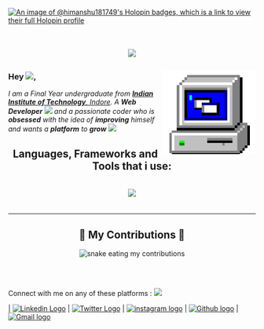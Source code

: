 <!-- <img src="C:\Users\bhagalpur\Downloads\github.png">
<h1 align="center">Hi 👋, I'm Himanshu Gupta</h1>
<h3 align="center">A passionate Frontend developer from India</h3>

<img align="center" alt="comding" width="1200" src="https://github.blog/wp-content/uploads/2020/12/102393310-07478b80-3f8d-11eb-84eb-392d555ebd29.png?resize=1200%2C630">


<p align="left"> <a href="https://twitter.com/himanshu4030" target="blank"><img src="https://img.shields.io/twitter/follow/himanshu4030?logo=twitter&style=for-the-badge" alt="himanshu4030" /></a> </p>

- 🔭 I’m currently working on **Ticket Booking Website**

- 🌱 I’m currently learning **React , Nodejs**

- 💬 Ask me about **CP, DSA**

- 📫 How to reach me **https://www.linkedin.com/in/himanshu-gupta-4a5942201/**

<h3 align="left">Connect with me:</h3>
<p align="left">
<a href="https://twitter.com/himanshu4030" target="blank"><img align="center" src="https://raw.githubusercontent.com/rahuldkjain/github-profile-readme-generator/master/src/images/icons/Social/twitter.svg" alt="himanshu4030" height="30" width="40" /></a>
<a href="https://codesandbox.com/himanshu181749" target="blank"><img align="center" src="https://raw.githubusercontent.com/rahuldkjain/github-profile-readme-generator/master/src/images/icons/Social/codesandbox.svg" alt="himanshu181749" height="30" width="40" /></a>
</p>

<h3 align="left">Languages and Tools:</h3>
<p align="left"> <a href="https://getbootstrap.com" target="_blank" rel="noreferrer"> <img src="https://raw.githubusercontent.com/devicons/devicon/master/icons/bootstrap/bootstrap-plain-wordmark.svg" alt="bootstrap" width="40" height="40"/> </a> <a href="https://www.w3schools.com/cpp/" target="_blank" rel="noreferrer"> <img src="https://raw.githubusercontent.com/devicons/devicon/master/icons/cplusplus/cplusplus-original.svg" alt="cplusplus" width="40" height="40"/> </a> <a href="https://www.w3schools.com/css/" target="_blank" rel="noreferrer"> <img src="https://raw.githubusercontent.com/devicons/devicon/master/icons/css3/css3-original-wordmark.svg" alt="css3" width="40" height="40"/> </a> <a href="https://www.figma.com/" target="_blank" rel="noreferrer"> <img src="https://www.vectorlogo.zone/logos/figma/figma-icon.svg" alt="figma" width="40" height="40"/> </a> <a href="https://www.w3.org/html/" target="_blank" rel="noreferrer"> <img src="https://raw.githubusercontent.com/devicons/devicon/master/icons/html5/html5-original-wordmark.svg" alt="html5" width="40" height="40"/> </a> <a href="https://www.adobe.com/in/products/illustrator.html" target="_blank" rel="noreferrer"> <img src="https://www.vectorlogo.zone/logos/adobe_illustrator/adobe_illustrator-icon.svg" alt="illustrator" width="40" height="40"/> </a> <a href="https://developer.mozilla.org/en-US/docs/Web/JavaScript" target="_blank" rel="noreferrer"> <img src="https://raw.githubusercontent.com/devicons/devicon/master/icons/javascript/javascript-original.svg" alt="javascript" width="40" height="40"/> </a> <a href="https://www.mathworks.com/" target="_blank" rel="noreferrer"> <img src="https://upload.wikimedia.org/wikipedia/commons/2/21/Matlab_Logo.png" alt="matlab" width="40" height="40"/> </a> <a href="https://www.mongodb.com/" target="_blank" rel="noreferrer"> <img src="https://raw.githubusercontent.com/devicons/devicon/master/icons/mongodb/mongodb-original-wordmark.svg" alt="mongodb" width="40" height="40"/> </a> <a href="https://www.mysql.com/" target="_blank" rel="noreferrer"> <img src="https://raw.githubusercontent.com/devicons/devicon/master/icons/mysql/mysql-original-wordmark.svg" alt="mysql" width="40" height="40"/> </a> <a href="https://nodejs.org" target="_blank" rel="noreferrer"> <img src="https://raw.githubusercontent.com/devicons/devicon/master/icons/nodejs/nodejs-original-wordmark.svg" alt="nodejs" width="40" height="40"/> </a> <a href="https://www.photoshop.com/en" target="_blank" rel="noreferrer"> <img src="https://raw.githubusercontent.com/devicons/devicon/master/icons/photoshop/photoshop-line.svg" alt="photoshop" width="40" height="40"/> </a> <a href="https://reactjs.org/" target="_blank" rel="noreferrer"> <img src="https://raw.githubusercontent.com/devicons/devicon/master/icons/react/react-original-wordmark.svg" alt="react" width="40" height="40"/> </a> </p>

<p><img align="center" src="https://github-readme-stats.vercel.app/api/top-langs?username=himanshu181749&show_icons=true&locale=en&layout=compact" alt="himanshu181749" /></p>

<p><img align="center" src="https://github-readme-streak-stats.herokuapp.com/?user=himanshu181749&" alt="himanshu181749" /></p>
 -->
 
 
 
 
 
 
 
<!--# 💻 Tech Stack:
![C++](https://img.shields.io/badge/c++-%2300599C.svg?style=plastic&logo=c%2B%2B&logoColor=white) ![CSS3](https://img.shields.io/badge/css3-%231572B6.svg?style=plastic&logo=css3&logoColor=white) ![HTML5](https://img.shields.io/badge/html5-%23E34F26.svg?style=plastic&logo=html5&logoColor=white) ![Java](https://img.shields.io/badge/java-%23ED8B00.svg?style=plastic&logo=java&logoColor=white) ![JavaScript](https://img.shields.io/badge/javascript-%23323330.svg?style=plastic&logo=javascript&logoColor=%23F7DF1E) ![Bootstrap](https://img.shields.io/badge/bootstrap-%23563D7C.svg?style=plastic&logo=bootstrap&logoColor=white) ![NodeJS](https://img.shields.io/badge/node.js-6DA55F?style=plastic&logo=node.js&logoColor=white) ![React](https://img.shields.io/badge/react-%2320232a.svg?style=plastic&logo=react&logoColor=%2361DAFB) ![TailwindCSS](https://img.shields.io/badge/tailwindcss-%2338B2AC.svg?style=plastic&logo=tailwind-css&logoColor=white) ![MongoDB](https://img.shields.io/badge/MongoDB-%234ea94b.svg?style=plastic&logo=mongodb&logoColor=white) ![MySQL](https://img.shields.io/badge/mysql-%2300f.svg?style=plastic&logo=mysql&logoColor=white) ![Adobe Photoshop](https://img.shields.io/badge/adobephotoshop-%2331A8FF.svg?style=plastic&logo=adobephotoshop&logoColor=white) ![Adobe Premiere Pro](https://img.shields.io/badge/Adobe%20Premiere%20Pro-9999FF.svg?style=plastic&logo=Adobe%20Premiere%20Pro&logoColor=white) ![Adobe Illustrator](https://img.shields.io/badge/adobeillustrator-%23FF9A00.svg?style=plastic&logo=adobeillustrator&logoColor=white) 	![Figma](https://img.shields.io/badge/figma-%23F24E1E.svg?style=plastic&logo=figma&logoColor=white) ![Canva](https://img.shields.io/badge/Canva-%2300C4CC.svg?style=plastic&logo=Canva&logoColor=white) ![Notion](https://img.shields.io/badge/Notion-%23000000.svg?style=plastic&logo=notion&logoColor=white) ![Portfolio](https://img.shields.io/badge/Portfolio-%23000000.svg?style=plastic&logo=firefox&logoColor=#FF7139)
# 📊 GitHub Stats:
![](https://github-readme-stats.vercel.app/api?username=himanshu181749&theme=radical&hide_border=false&include_all_commits=true&count_private=false)<br/>
![](https://github-readme-streak-stats.herokuapp.com/?user=himanshu181749&theme=radical&hide_border=false)<br/>
![](https://github-readme-stats.vercel.app/api/top-langs/?username=himanshu181749&theme=radical&hide_border=false&include_all_commits=true&count_private=false&layout=compact)

## 🏆 GitHub Trophies
![](https://github-profile-trophy.vercel.app/?username=himanshu181749&theme=radical&no-frame=true&no-bg=true&margin-w=4)

### ✍️ Random Dev Quote
![](https://quotes-github-readme.vercel.app/api?type=vetical&theme=radical)

### 🔝 Top Contributed Repo
![](https://github-contributor-stats.vercel.app/api?username=himanshu181749&limit=5&theme=radical&combine_all_yearly_contributions=true)

### 😂 Random Dev Meme
<img src="https://rm.up.railway.app/" width="512px"/>

---
[![](https://visitcount.itsvg.in/api?id=himanshu181749&icon=0&color=0)](https://visitcount.itsvg.in)  -->

<!-- Proudly created with GPRM ( https://gprm.itsvg.in ) -->





<!--
**Vidhu007/Vidhu007** is a ✨ _special_ ✨ repository because its `README.md` (this file) appears on your GitHub profile.

Here are some ideas to get you started:

- 🔭 I’m currently working on ...
- 🌱 I’m currently learning ...
- 👯 I’m looking to collaborate on ...
- 🤔 I’m looking for help with ...
- 💬 Ask me about ...
- 📫 How to reach me: ...
- 😄 Pronouns: ...
- ⚡ Fun fact: ...
-->



[![An image of @himanshu181749's Holopin badges, which is a link to view their full Holopin profile](https://holopin.me/himanshu181749)](https://holopin.io/@himanshu181749)


<h1 align="center">
<img src="https://readme-typing-svg.herokuapp.com?font=Roboto&weight=700&size=35&duration=4000&pause=1000&color=FFF7EF&center=true&vCenter=true&width=500&height=70&lines=Hi%2C+I'm+Himanshu+Gupta+%F0%9F%91%8B;+An+aspiring+Frontend+Developer+👨‍💻](https://readme-typing-svg.herokuapp.com?font=Roboto&weight=700&size=35&duration=4000&pause=1000&color=FFF7EF&background=00000000&center=true&vCenter=true&width=600&height=70&lines=Hi%2C+I'm+Himanshu+Gupta+%F0%9F%91%8B;An+aspiring+Frontend+Developer+%F0%9F%91%A8%E2%80%8D%F0%9F%92%BB">
</h1>

<img align="right" alt="PC GIF" src="https://github.com/TheDudeThatCode/TheDudeThatCode/blob/master/Assets/PC.gif" width="190" />

### Hey <img src="https://github.com/TheDudeThatCode/TheDudeThatCode/blob/master/Assets/Hi.gif" width="29px">,

<p>
  <em>
    I am a Final Year undergraduate from <a href="https://www.iiti.ac.in/"> <b>Indian Institute of Technology</b>, Indore</a>.
    A  <b>Web  Developer</b> <img src="https://github.com/TheDudeThatCode/TheDudeThatCode/blob/master/Assets/Developer.gif" width="30px"> and a passionate coder who is <b>obsessed</b>
    with the idea of <b>improving</b> himself and wants a <b>platform</b> to
    <b>grow</b> <img src="https://github.com/TheDudeThatCode/TheDudeThatCode/blob/master/Assets/Rocket.gif" width="18px">
  </em>
</p>

<h2 align="center">Languages, Frameworks and Tools that i use:</h2>

<br>
<div align="center">
    <img src="https://skillicons.dev/icons?i=react,nextjs,tailwind,discord,typescript,github,firebase,linux,js,blender,redux,postgres,md,babel,androidstudio,html,vscode,ps,instagram,mongodb,docker,bootstrap,postman,ae,vercel,mysql,vite,express,css,sass,nodejs,figma,linkedin&perline=11" /><br>
<br> <hr>
</div> 


<div align="center">
  <h2>🍃 My Contributions 🍃</h2>
  <img alt="snake eating my contributions" src="[https://raw.githubusercontent.com/salesp07/salesp07/output/github-contribution-grid-snake.svg](https://raw.githubusercontent.com/salesp07/salesp07/output/github-contribution-grid-snake.svg)" />
  
  <br/><br/>
</div>

<span>Connect with me on any of these platforms :
<img src="https://github.com/TheDudeThatCode/TheDudeThatCode/blob/master/Assets/Handshake.gif" height="32px">
</span>

| [<img src="https://github.com/TheDudeThatCode/TheDudeThatCode/blob/master/Assets/Linkedin.svg" alt="Linkedin Logo" width="32">](https://www.linkedin.com/in/himanshu-gupta-4a5942201/) | [<img src="https://github.com/TheDudeThatCode/TheDudeThatCode/blob/master/Assets/Twitter.svg" alt="Twitter Logo" width="32">](https://twitter.com/himanshu4030) | [<img src="https://github.com/TheDudeThatCode/TheDudeThatCode/blob/master/Assets/Instagram.svg" alt="instagram logo" width="32">](https://www.instagram.com/_himanshu1817/) | [<img src="https://cdn0.iconfinder.com/data/icons/shift-logotypes/32/Github-512.png" alt="Github logo" width="34">](https://github.com/himanshu181749) | [<img src="https://github.com/TheDudeThatCode/TheDudeThatCode/blob/master/Assets/Gmail.svg" alt="Gmail logo" height="32">](mailto:ce200004018@iiti.ac.in)


